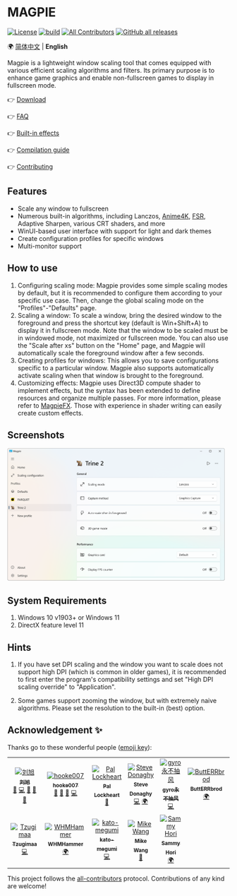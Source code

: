 # MAGPIE

[![License](https://img.shields.io/github/license/Blinue/Magpie)](./LICENSE)
[![build](https://github.com/Blinue/Magpie/actions/workflows/build.yml/badge.svg)](https://github.com/Blinue/Magpie/actions/workflows/build.yml)
[![All Contributors](https://img.shields.io/github/all-contributors/Blinue/Magpie)](#%E8%B4%A1%E7%8C%AE%E8%80%85-)
[![GitHub all releases](https://img.shields.io/github/downloads/Blinue/Magpie/total)](https://github.com/Blinue/Magpie/releases)

:earth_africa: [简体中文](./README.md) | **English**

Magpie is a lightweight window scaling tool that comes equipped with various efficient scaling algorithms and filters. Its primary purpose is to enhance game graphics and enable non-fullscreen games to display in fullscreen mode.

:point_right: [Download](https://github.com/Blinue/Magpie/releases)

:point_right: [FAQ](https://github.com/Blinue/Magpie/wiki/FAQ_EN)

:point_right: [Built-in effects](https://github.com/Blinue/Magpie/wiki/Built-in%20effects)

:point_right: [Compilation guide](https://github.com/Blinue/Magpie/wiki/Compilation%20guide)

:point_right: [Contributing](./CONTRIBUTING_EN.md)

## Features

* Scale any window to fullscreen
* Numerous built-in algorithms, including Lanczos, [Anime4K](https://github.com/bloc97/Anime4K), [FSR](https://github.com/GPUOpen-Effects/FidelityFX-FSR), Adaptive Sharpen, various CRT shaders, and more
* WinUI-based user interface with support for light and dark themes
* Create configuration profiles for specific windows
* Multi-monitor support

## How to use

1. Configuring scaling mode: Magpie provides some simple scaling modes by default, but it is recommended to configure them according to your specific use case. Then, change the global scaling mode on the "Profiles"-"Defaults" page.
2. Scaling a window: To scale a window, bring the desired window to the foreground and press the shortcut key (default is Win+Shift+A) to display it in fullscreen mode. Note that the window to be scaled must be in windowed mode, not maximized or fullscreen mode. You can also use the "Scale after xs" button on the "Home" page, and Magpie will automatically scale the foreground window after a few seconds.
3. Creating profiles for windows: This allows you to save configurations specific to a particular window. Magpie also supports automatically activate scaling when that window is brought to the foreground.
4. Customizing effects: Magpie uses Direct3D compute shader to implement effects, but the syntax has been extended to define resources and organize multiple passes. For more information, please refer to [MagpieFX](https://github.com/Blinue/Magpie/wiki/MagpieFX%20(EN)). Those with experience in shader writing can easily create custom effects.

## Screenshots

<img src="img/Main window.png" alt= "Main window" height="300">

## System Requirements

1. Windows 10 v1903+ or Windows 11
2. DirectX feature level 11

## Hints

1. If you have set DPI scaling and the window you want to scale does not support high DPI (which is common in older games), it is recommended to first enter the program's compatibility settings and set "High DPI scaling override" to "Application".

2. Some games support zooming the window, but with extremely naive algorithms. Please set the resolution to the built-in (best) option.

## Acknowledgement ✨

Thanks go to these wonderful people ([emoji key](https://allcontributors.org/docs/en/emoji-key)):

<!-- ALL-CONTRIBUTORS-LIST:START - Do not remove or modify this section -->
<!-- prettier-ignore-start -->
<!-- markdownlint-disable -->
<table>
  <tbody>
    <tr>
      <td align="center"><a href="https://github.com/Blinue"><img src="https://avatars.githubusercontent.com/u/34770031?v=4?s=100" width="100px;" alt="刘旭"/><br /><sub><b>刘旭</b></sub></a><br /><a href="#maintenance-Blinue" title="Maintenance">🚧</a> <a href="https://github.com/Blinue/Magpie/commits?author=Blinue" title="Code">💻</a> <a href="https://github.com/Blinue/Magpie/pulls?q=is%3Apr+reviewed-by%3ABlinue" title="Reviewed Pull Requests">👀</a> <a href="https://github.com/Blinue/Magpie/commits?author=Blinue" title="Documentation">📖</a> <a href="#question-Blinue" title="Answering Questions">💬</a></td>
      <td align="center"><a href="https://github.com/hooke007"><img src="https://avatars.githubusercontent.com/u/41094733?v=4?s=100" width="100px;" alt="hooke007"/><br /><sub><b>hooke007</b></sub></a><br /><a href="https://github.com/Blinue/Magpie/commits?author=hooke007" title="Documentation">📖</a> <a href="#question-hooke007" title="Answering Questions">💬</a> <a href="#userTesting-hooke007" title="User Testing">📓</a> <a href="https://github.com/Blinue/Magpie/commits?author=hooke007" title="Code">💻</a></td>
      <td align="center"><a href="http://palxex.ys168.com"><img src="https://avatars.githubusercontent.com/u/58222?v=4?s=100" width="100px;" alt="Pal Lockheart"/><br /><sub><b>Pal Lockheart</b></sub></a><br /><a href="#userTesting-palxex" title="User Testing">📓</a></td>
      <td align="center"><a href="https://www.stevedonaghy.com/"><img src="https://avatars.githubusercontent.com/u/1029699?v=4?s=100" width="100px;" alt="Steve Donaghy"/><br /><sub><b>Steve Donaghy</b></sub></a><br /><a href="https://github.com/Blinue/Magpie/commits?author=neoKushan" title="Code">💻</a> <a href="#translation-neoKushan" title="Translation">🌍</a></td>
      <td align="center"><a href="http://gyrojeff.top"><img src="https://avatars.githubusercontent.com/u/30655701?v=4?s=100" width="100px;" alt="gyro永不抽风"/><br /><sub><b>gyro永不抽风</b></sub></a><br /><a href="https://github.com/Blinue/Magpie/commits?author=JeffersonQin" title="Code">💻</a></td>
      <td align="center"><a href="https://github.com/ButtERRbrod"><img src="https://avatars.githubusercontent.com/u/89013889?v=4?s=100" width="100px;" alt="ButtERRbrod"/><br /><sub><b>ButtERRbrod</b></sub></a><br /><a href="#translation-ButtERRbrod" title="Translation">🌍</a></td>
      <td align="center"><a href="https://github.com/0x4E69676874466F78"><img src="https://avatars.githubusercontent.com/u/4449851?v=4?s=100" width="100px;" alt="NightFox"/><br /><sub><b>NightFox</b></sub></a><br /><a href="#translation-0x4E69676874466F78" title="Translation">🌍</a></td>
    </tr>
    <tr>
      <td align="center"><a href="https://github.com/Tzugimaa"><img src="https://avatars.githubusercontent.com/u/4981077?v=4?s=100" width="100px;" alt="Tzugimaa"/><br /><sub><b>Tzugimaa</b></sub></a><br /><a href="https://github.com/Blinue/Magpie/commits?author=Tzugimaa" title="Code">💻</a></td>
      <td align="center"><a href="https://github.com/WHMHammer"><img src="https://avatars.githubusercontent.com/u/35433952?v=4?s=100" width="100px;" alt="WHMHammer"/><br /><sub><b>WHMHammer</b></sub></a><br /><a href="#translation-WHMHammer" title="Translation">🌍</a></td>
      <td align="center"><a href="https://github.com/kato-megumi"><img src="https://avatars.githubusercontent.com/u/29451351?v=4?s=100" width="100px;" alt="kato-megumi"/><br /><sub><b>kato-megumi</b></sub></a><br /><a href="https://github.com/Blinue/Magpie/commits?author=kato-megumi" title="Code">💻</a></td>
      <td align="center"><a href="https://github.com/MikeWang000000"><img src="https://avatars.githubusercontent.com/u/11748152?v=4?s=100" width="100px;" alt="Mike Wang"/><br /><sub><b>Mike Wang</b></sub></a><br /><a href="#userTesting-MikeWang000000" title="User Testing">📓</a></td>
      <td align="center"><a href="http://sammyhori.com"><img src="https://avatars.githubusercontent.com/u/116026761?v=4?s=100" width="100px;" alt="Sammy Hori"/><br /><sub><b>Sammy Hori</b></sub></a><br /><a href="#translation-sammyhori" title="Translation">🌍</a></td>
    </tr>
  </tbody>
</table>

<!-- markdownlint-restore -->
<!-- prettier-ignore-end -->

<!-- ALL-CONTRIBUTORS-LIST:END -->

This project follows the [all-contributors](https://allcontributors.org/) protocol. Contributions of any kind are welcome!
